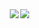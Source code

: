 <!--
<div align= "center">
    <img src="https://capsule-render.vercel.app/api?type=waving&color=auto&height=120&text=&animation=&fontColor=000000&fontSize=70" />
    </div>
    <div style="text-align: left;">
    <h2 style="border-bottom: 1px solid #d8dee4; color: #282d33;"> 🛠️ Tech Stacks </h2> <br> 
    <div style="margin: ; text-align: left;" "text-align: left;"> 
          <img src="https://img.shields.io/badge/Express-000000?style=flat-square&logo=Express&logoColor=white">
          <img src="https://img.shields.io/badge/Spring Boot-6DB33F?style=flat-square&logo=SpringBoot&logoColor=white"/>
          <img src="https://img.shields.io/badge/MySQL-4479A1?style=flat-square&logo=MySQL&logoColor=white">
          <img src="https://img.shields.io/badge/Github-181717?style=flat-square&logo=Github&logoColor=white">
          <br/>
          <img src="https://img.shields.io/badge/Javascript-F7DF1E?style=flat-square&logo=Javascript&logoColor=white">
          <img src="https://img.shields.io/badge/C-A8B9CC?style=flat-square&logo=C&logoColor=white">
          <img src="https://img.shields.io/badge/Linux-FCC624?style=flat-square&logo=Linux&logoColor=white">
    </div>
</div>
-->

<div align="center">
    <div>
    </div>
    <div>
    </div>
    <a>
        <img src="https://github-readme-stats.vercel.app/api/top-langs/?username=LimSR12&layout=compact&hide=html,css&bg_color=180,ffffff,00000000&title_color=000000&text_color=000000&count_private=true"/> 
    </a>
    <a>
        <img src="https://github-readme-stats.vercel.app/api?username=LimSR12&hide=&count_private=true&theme=shadow_red&show_icons=true&include_all_commits=true"/> 
    </a>
</div>
